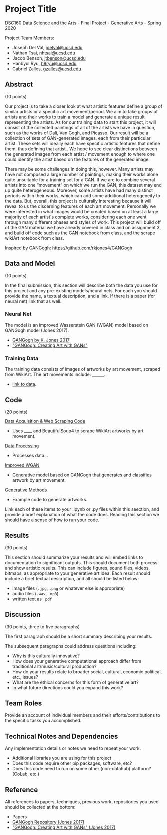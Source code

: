 # Project Title

DSC160 Data Science and the Arts - Final Project - Generative Arts - Spring 2020

Project Team Members: 
- Joseph Del Val, jdelval@ucsd.edu
- Nathan Tsai, nhtsai@ucsd.edu
- Jacob Benson, jtbenson@ucsd.edu
- Hanbyul Ryu, h9ryu@ucsd.edu
- Gabriel Zalles, gzalles@ucsd.edu

## Abstract

(10 points) 

Our project is to take a closer look at what artistic features define a group of similar artists or a specific art movement/period. We aim to take groups of artists and their works to train a model and generate a unique result representing the artists. As for our training data to start this project, it will consist of the collected paintings of all of the artists we have in question, such as the works of Dali, Van Gogh, and Picasso. Our result will be a collection of sets of GAN-generated images, each from their particular artist. These sets will ideally each have specific artistic features that define them, thus defining that artist.. We hope to see clear distinctions between the generated images from each artist / movement enough to where one could identify the artist based on the features of the generated image.

There may be some challenges in doing this, however. Many artists may have not composed a large number of paintings, making their works alone quite unsuitable for a training set for a GAN. If we are to combine several artists into one “movement” on which we run the     GAN, this dataset may end up quite heterogeneous. Moreover, some artists have had many distinct periods within their works, which can add some additional heterogeneity to the data. But, overall, this project is culturally interesting because it will reveal to us the discerning features of each art movement. Personally we were interested in what images would be created based on at least a large majority of each artist's complete works, considering each one went through many different phases and styles of work. This project will build off of the GAN material we have already covered in class and on assignment 3, and build off code such as the GAN notebook from class, and the scrape wikiArt notebook from class. 

Inspired by GANGogh: https://github.com/rkjones4/GANGogh

## Data and Model

(10 points) 

In the final submission, this section will describe both the data you use for this project and any pre-existing models/neural nets. For each you should provide the name, a textual description, and a link. If there is a paper (for neural net) link that as well.
### Neural Net
The model is an improved Wasserstein GAN (WGAN) model based on GANGogh model (Jones 2017).
  - [GANGogh by K. Jones 2017](https://github.com/rkjones4/GANGogh)
  - ["GANGogh: Creating Art with GANs"](https://towardsdatascience.com/gangogh-creating-art-with-gans-8d087d8f74a1)

### Training Data
The training data consists of images of artworks by art movement, scraped from WikiArt. The art movements include: ______. 
- [link to data]().

## Code

(20 points)

[Data Acquisition & Web Scraping Code]()
- Uses ____ and BeautifulSoup4 to scrape WikiArt artworks by art movement.

[Data Processing]()
- Processes data...

[Improved WGAN]()
- Generative model based on GANGogh that generates and classifies artwork by art movement.

[Generative Methods]()
- Example code to generate artworks.

Link each of these items to your .ipynb or .py files within this seection, and provide a brief explanation of what the code does. Reading this section we should have a sense of how to run your code.

## Results

(30 points) 

This section should summarize your results and will embed links to documentation to significant outputs. This should document both process and show artistic results. This can include figures, sound files, videos, bitmaps, as appropriate to your generative art idea. Each result should include a brief textual description, and all should be listed below: 

- image files (`.jpg`, `.png` or whatever else is appropriate)
- audio files (`.wav`, `.mp3`)
- written text as `.pdf`

## Discussion

(30 points, three to five paragraphs)

The first paragraph should be a short summary describing your results.

The subsequent paragraphs could address questions including:
- Why is this culturally innovative?
- How does your generative computational approach differ from traditional art/music/cultural production? 
- How do your results relate to broader social, cultural, economic political, etc., issues? 
- What are the ethical concerns for this form of generative art? 
- In what future directions could you expand this work?

## Team Roles

Provide an account of individual members and their efforts/contributions to the specific tasks you accomplished.

## Technical Notes and Dependencies

Any implementation details or notes we need to repeat your work. 
- Additional libraries you are using for this project
- Does this code require other pip packages, software, etc?
- Does this code need to run on some other (non-datahub) platform? (CoLab, etc.)

## Reference

All references to papers, techniques, previous work, repositories you used should be collected at the bottom:
- Papers
- [GANGogh Repository (Jones 2017)](https://github.com/rkjones4/GANGogh)
- ["GANGogh: Creating Art with GANs" (Jones 2017)](https://towardsdatascience.com/gangogh-creating-art-with-gans-8d087d8f74a1)
